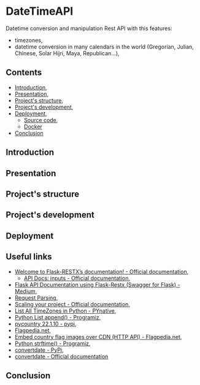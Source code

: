 # DateTimeAPI

Datetime conversion and manipulation Rest API with this features:

* timezones,
* datetime conversion in many calendars in the world (Gregorian, Julian, Chinese, Solar Hijri, Maya, Republican...),

## Contents

* [Introduction](#introduction),
* [Presentation](#presentation),
* [Project's structure](#project_s_structure),
* [Project's development](#project_s_development),
* [Deployment](#deployment),
    * [Source code](#source_code),
    * [Docker](#docker)
* [Conclusion](#conclusion)

<a name="introduction"></a>
## Introduction

<a name="presentation"></a>
## Presentation

<a name="project_s_structure"></a>
## Project's structure

<a name="project_s_development"></a>
## Project's development

<a name="deployment"></a>
## Deployment

<a name="useful_links"></a>
## Useful links

* [Welcome to Flask-RESTX’s documentation! - Official documentation](https://flask-restx.readthedocs.io/en/latest/),
     * [API Docs: inputs - Official documentation](https://flask-restful.readthedocs.io/en/latest/api.html#inputs),
* [Flask API Documentation using Flask-Restx (Swagger for Flask) - Medium](https://abhtri.medium.com/flask-api-documentation-using-flask-restx-swagger-for-flask-84be13d70e0),
* [Request Parsing](https://flask-restful.readthedocs.io/en/latest/reqparse.html),
* [Scaling your project - Official documentation](https://flask-restx.readthedocs.io/en/latest/scaling.html),
* [List All TimeZones in Python - PYnative](https://pynative.com/list-all-timezones-in-python/#h-get-list-of-all-timezones-name),
* [Python List append() - Programiz](https://www.programiz.com/python-programming/methods/list/append),
* [pycountry 22.1.10 - pypi](https://pypi.org/project/pycountry/),
* [Flagpedia.net](https://flagpedia.net),
* [Embed country flag images over CDN (HTTP API) - Flagpedia.net](https://flagpedia.net/download/api),
* [Python strftime() - Programiz](https://www.programiz.com/python-programming/datetime/strftime),
* [convertdate - PyPi](https://pypi.org/project/convertdate/),
* [convertdate - Official documentation](https://convertdate.readthedocs.io/en/latest/index.html)

<a name="conclusion"></a>
## Conclusion
